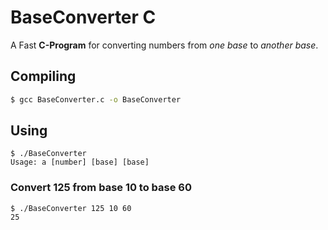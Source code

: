 # BaseConverter C

A Fast **C-Program** for converting numbers from _one base_ to _another base_.

## Compiling

```bash
$ gcc BaseConverter.c -o BaseConverter
```

## Using

```
$ ./BaseConverter
Usage: a [number] [base] [base]
```

### Convert 125 from base 10 to base 60

```
$ ./BaseConverter 125 10 60
25
```
